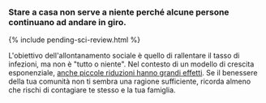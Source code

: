 ### Stare a casa non serve a niente perché alcune persone continuano ad andare in giro.

{% include pending-sci-review.html %}

L'obiettivo dell'allontanamento sociale è quello di rallentare il tasso di infezioni, ma non è "tutto o niente". Nel contesto di un modello di crescita esponenziale, [anche piccole riduzioni hanno grandi effetti](https://www.washingtonpost.com/graphics/2020/world/corona-simulator/). Se il benessere della tua comunità non ti sembra una ragione sufficiente, ricorda almeno che rischi di contagiare te stesso e la tua famiglia.
